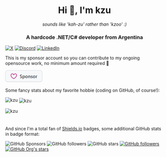 <h1 align="center">Hi 👋, I'm kzu</h1>
<p align="center"><i>sounds like 'kah-zu' rather than 'kzoo' :)</i></p>
<h3 align="center">A hardcode .NET/C# developer from Argentina</h3>

[![X](https://img.shields.io/badge/X-@kzu-blue?logo=twitter&logoColor=1D9BF0&labelColor=black)](https://x.com/kzu)
[![Discord](https://img.shields.io/badge/discord-danielkzu-7289DA.svg?logo=discord&logoColor=white)](https://discord.gg/8PtpGdu)
[![LinkedIn](https://img.shields.io/badge/LinkedIn-danielkzu-0A66C2.svg?logo=linkedin&logoColor=0A66C2&labelColor=silver)]([https://discord.gg/8PtpGdu](https://linkedin.com/in/danielcazzulino))

This is my sponsor account so you can contribute to my ongoing opensource work, no minimum amount required 🙏

[![Sponsor me 🙏](https://raw.githubusercontent.com/devlooped/sponsors/main/sponsor.png "Sponsor me 🙏")](https://github.com/sponsors/devlooped)

Some fancy stats about my favorite hobbie (coding on GitHub, of course!):

<p><img align="left" src="https://github-readme-stats.vercel.app/api/top-langs?username=kzu&show_icons=true&locale=en&layout=compact" alt="kzu" /></p>

<p>&nbsp;<img align="center" src="https://github-readme-stats.vercel.app/api?username=kzu&show_icons=true&locale=en" alt="kzu" /></p>

<p><img align="center" src="https://github-readme-streak-stats.herokuapp.com/?user=kzu&" alt="kzu" /></p>

<h1></h1>

And since I'm a total fan of [Shields.io](https://shields.io/) badges, some additional GitHub stats in badge format:

![GitHub Sponsors](https://img.shields.io/github/sponsors/devlooped?color=C65197&label=@devlooped%20sponsors)
![GitHub followers](https://img.shields.io/github/followers/kzu?logo=GitHub&label=@kzu%20followers)
![GitHub stars](https://img.shields.io/github/stars/kzu?logo=GitHub&label=@kzu%20stars&affiliations=OWNER,COLLABORATOR&color=FFC83D)
[![GitHub followers](https://img.shields.io/github/followers/devlooped?logo=GitHub&label=@devlooped%20followers)](https://github.com/devlooped)
[![GitHub Org's stars](https://img.shields.io/github/stars/devlooped?logo=GitHub&label=@devlooped%20stars)](https://github.com/devlooped)

